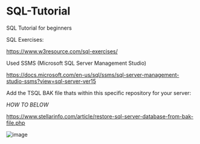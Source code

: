 # SQL-Tutorial
SQL Tutorial for beginners 

SQL Exercises:

https://www.w3resource.com/sql-exercises/


Used SSMS (Microsoft SQL Server Management Studio)

https://docs.microsoft.com/en-us/sql/ssms/sql-server-management-studio-ssms?view=sql-server-ver15

Add the TSQL BAK file thats within this specific repository for your server: 

*HOW TO BELOW*

https://www.stellarinfo.com/article/restore-sql-server-database-from-bak-file.php


![image](https://user-images.githubusercontent.com/57652233/125498142-d4a339a1-8b1e-41bc-8134-00a118041089.png)
